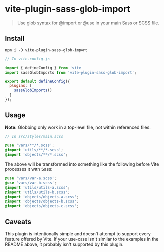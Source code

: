 # vite-plugin-sass-glob-import

> Use glob syntax for @import or @use in your main Sass or SCSS file.

## Install

```shell
npm i -D vite-plugin-sass-glob-import
```

```js
// In vite.config.js

import { defineConfig } from 'vite'
import sassGlobImports from 'vite-plugin-sass-glob-import';

export default defineConfig({
  plugins: [
    sassGlobImports()
  ]
});
```

## Usage

**Note:** Globbing only work in a top-level file, not within referenced files.

```scss
// In src/styles/main.scss

@use 'vars/**/*.scss';
@import 'utils/**/*.scss';
@import 'objects/**/*.scss';
```

The above will be transformed into something like the following before Vite processes it with Sass:

```scss
@use 'vars/var-a.scss';
@use 'vars/var-b.scss';
@import 'utils/utils-a.scss';
@import 'utils/utils-b.scss';
@import 'objects/objects-a.scss';
@import 'objects/objects-b.scss';
@import 'objects/objects-c.scss';
```

## Caveats

This plugin is intentionally simple and doesn't attempt to support every feature offered by Vite. If your use-case isn't similar to the examples in the README above, it probably isn't supported by this plugin.